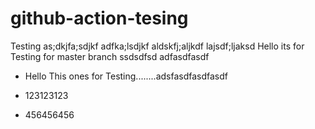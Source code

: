 # github-action-tesing
Testing
as;dkjfa;sdjkf
adfka;lsdjkf
aldskfj;aljkdf
lajsdf;ljaksd
Hello its for Testing for master branch
ssdsdfsd adfasdfasdf
* Hello This ones for Testing........adsfasdfasdfasdf

* 123123123
* 456456456